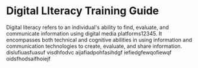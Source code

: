 # Digital LIteracy Training Guide
Digital literacy refers to an individual's ability to find, evaluate, and communicate information using digital media platforms12345. It encompasses both technical and cognitive abilities in using information and communication technologies to create, evaluate, and share information.
dislufiuasfuasuf visdhfodvc aijafiadpohfasihdgf iefiedgfewqofiewqf oidsfhodsaifhoiejf
